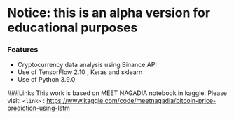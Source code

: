 # Notice: this is an alpha version for educational purposes

### Features

- Cryptocurrency data analysis using Binance API
- Use of TensorFlow 2.10 , Keras and sklearn
- Use of Python 3.9.0

###Links
This work is based on MEET NAGADIA notebook in kaggle. Please visit:
`<link>` : <https://www.kaggle.com/code/meetnagadia/bitcoin-price-prediction-using-lstm>
